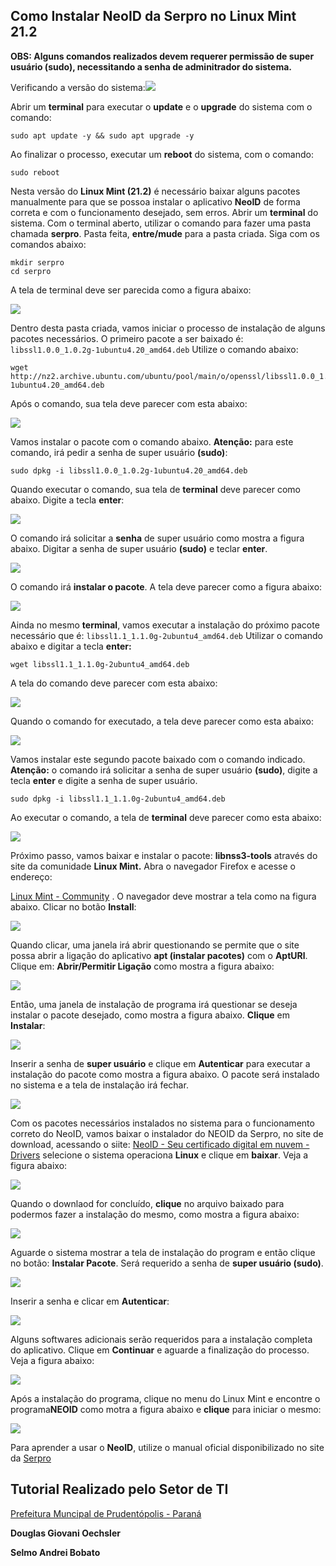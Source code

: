 ## Como Instalar NeoID da Serpro no Linux Mint 21.2

**OBS: Alguns comandos realizados devem requerer permissão de super usuário (sudo), necessitando a senha de adminitrador do sistema.**

Verificando a versão do sistema:![](/home/prefprudeserpro/.var/app/com.github.marktext.marktext/config/marktext/images/2023-07-19-15-37-18-01-versao-mint-44.png)

Abrir um **terminal** para executar o **update** e o **upgrade** do sistema com o comando:

```
sudo apt update -y && sudo apt upgrade -y
```

Ao finalizar o processo, executar um **reboot** do sistema, com o comando:

```
sudo reboot
```

Nesta versão do **Linux Mint (21.2)** é necessário baixar alguns pacotes manualmente para que se possoa instalar o aplicativo **NeoID** de forma correta e com o funcionamento desejado, sem erros.  Abrir um **terminal** do sistema. Com o terminal aberto, utilizar o comando para fazer uma pasta chamada **serpro**. Pasta feita, **entre/mude** para a pasta criada. Siga com os comandos abaixo:

```
mkdir serpro
cd serpro
```

A tela de terminal deve ser parecida como a figura abaixo:

![](/home/prefprudeserpro/.var/app/com.github.marktext.marktext/config/marktext/images/2023-07-19-16-03-20-02-tela-terminal06.png)

Dentro desta pasta criada, vamos iniciar o processo de instalação de alguns pacotes necessários. O primeiro pacote a ser baixado é: `libssl1.0.0_1.0.2g-1ubuntu4.20_amd64.deb`  Utilize o comando abaixo:

```
wget http://nz2.archive.ubuntu.com/ubuntu/pool/main/o/openssl/libssl1.0.0_1.0.2g-1ubuntu4.20_amd64.deb
```

Após o comando, sua tela deve parecer com esta abaixo:

![](/home/prefprudeserpro/.var/app/com.github.marktext.marktext/config/marktext/images/2023-07-19-16-12-59-03-pacote01-libssl04.png)

Vamos instalar o pacote com o comando abaixo. **Atenção:** para este comando, irá pedir a senha de super usuário **(sudo)**:

```
sudo dpkg -i libssl1.0.0_1.0.2g-1ubuntu4.20_amd64.deb
```

Quando executar o comando, sua tela de **terminal** deve parecer como abaixo. Digite a tecla **enter**:

![](/home/prefprudeserpro/.var/app/com.github.marktext.marktext/config/marktext/images/2023-07-19-16-19-52-04-sudo-prim-pacote9.png)



O comando irá solicitar a **senha** de super usuário como mostra a figura abaixo. Digitar a senha de super usuário **(sudo)** e teclar **enter**.

![](/home/prefprudeserpro/.var/app/com.github.marktext.marktext/config/marktext/images/2023-07-19-16-22-12-05-tela-sudo-prim-comando1.png)



O comando irá **instalar o pacote**. A tela deve parecer como a figura abaixo:

![](/home/prefprudeserpro/.var/app/com.github.marktext.marktext/config/marktext/images/2023-07-19-16-30-01-06-instalar-primeiro-comando33.png)

Ainda no mesmo **terminal**, vamos executar a instalação do próximo pacote necessário que é: `libssl1.1_1.1.0g-2ubuntu4_amd64.deb` Utilizar o comando abaixo e digitar a tecla **enter:**

```
wget libssl1.1_1.1.0g-2ubuntu4_amd64.deb
```

A tela do comando deve parecer com esta abaixo:

![](/home/prefprudeserpro/.var/app/com.github.marktext.marktext/config/marktext/images/2023-07-19-16-45-08-07-segundo-pacote7.png)

Quando o comando for executado, a tela deve parecer como esta abaixo:

![](/home/prefprudeserpro/.var/app/com.github.marktext.marktext/config/marktext/images/2023-07-19-16-49-09-08-down-segundo-pacote.png)



Vamos instalar este segundo pacote baixado com o comando indicado. **Atenção:** o comando irá solicitar a senha de super usuário **(sudo)**, digite a tecla **enter** e digite a senha de super usuário.

```
sudo dpkg -i libssl1.1_1.1.0g-2ubuntu4_amd64.deb
```

Ao executar o comando, a tela de **terminal** deve parecer como esta abaixo:

![](/home/prefprudeserpro/.var/app/com.github.marktext.marktext/config/marktext/images/2023-07-19-16-57-49-10-tela-instala-segundo-pacote-17.png)



Próximo passo, vamos baixar e instalar o pacote: **libnss3-tools** através do site da comunidade **Linux Mint.** Abra o navegador Firefox e acesse o endereço:

[Linux Mint - Community](https://community.linuxmint.com/software/view/libnss3-tools) . O navegador deve mostrar a tela como na figura abaixo. Clicar no botão **Install**:

![](/home/prefprudeserpro/.var/app/com.github.marktext.marktext/config/marktext/images/2023-07-20-08-37-10-11-site-libnss0fire.png)

Quando clicar, uma janela irá abrir questionando se permite que o site possa abrir a ligação do aplicativo **apt (instalar pacotes)** com o **AptURl**. Clique em: **Abrir/Permitir Ligação** como mostra a figura abaixo:

![](/home/prefprudeserpro/.var/app/com.github.marktext.marktext/config/marktext/images/2023-07-20-08-56-49-12-clicar-abrir-link-52a.png)

Então, uma janela de instalação de programa irá questionar se deseja instalar o pacote desejado, como mostra a figura abaixo. **Clique** em **Instalar**:

![](/home/prefprudeserpro/.var/app/com.github.marktext.marktext/config/marktext/images/2023-07-20-09-02-37-13-tela-de%20instalar-pacote0libnss3-50.png)

Inserir a senha de **super usuário** e clique em **Autenticar** para executar a instalação do pacote como mostra a figura abaixo. O pacote será instalado no sistema e a tela de instalação irá fechar.

![](/home/prefprudeserpro/.var/app/com.github.marktext.marktext/config/marktext/images/2023-07-20-09-17-47-14-senha-para-instalar-pacote.png)



Com os pacotes necessários instalados no sistema para o funcionamento correto do NeoID, vamos baixar o instalador do NEOID da Serpro, no site de download, acessando o siite:  [NeoID - Seu certificado digital em nuvem - Drivers](https://neoid.estaleiro.serpro.gov.br/downloads/) selecione o sistema operaciona **Linux** e clique em **baixar**. Veja a figura abaixo: 

![](/home/prefprudeserpro/.var/app/com.github.marktext.marktext/config/marktext/images/2023-07-20-09-35-16-15-neo-id-baixiar-site-54aa.png)

Quando o downlaod for concluído, **clique** no arquivo baixado para podermos fazer a instalação do mesmo, como mostra a figura abaixo:

![](/home/prefprudeserpro/.var/app/com.github.marktext.marktext/config/marktext/images/2023-07-20-09-43-47-16-dowload-neo-id-44aa.png)

Aguarde o sistema mostrar a tela de instalação do program e então clique no botão: **Instalar Pacote**. Será requerido a senha de **super usuário (sudo)**.

![](/home/prefprudeserpro/.var/app/com.github.marktext.marktext/config/marktext/images/2023-07-20-09-48-21-16-instalar-Neoid36.png)

Inserir a senha e clicar em **Autenticar**:

![](/home/prefprudeserpro/.var/app/com.github.marktext.marktext/config/marktext/images/2023-07-20-09-54-14-17-senha-instalar-neoidg.png)

Alguns softwares adicionais serão requeridos para a instalação completa do aplicativo. Clique em **Continuar** e aguarde a finalização do processo. Veja a figura abaixo:

![](/home/prefprudeserpro/.var/app/com.github.marktext.marktext/config/marktext/images/2023-07-20-10-02-36-18-pacotes-requeridos-neoid31.png)



Após a instalação do programa, clique no menu do Linux Mint e encontre o programa**NEOID** como motra a figura abaixo e **clique** para iniciar o mesmo:

![](/home/prefprudeserpro/.var/app/com.github.marktext.marktext/config/marktext/images/2023-07-20-10-10-32-21-menu-neoid-mint.png) 

Para aprender a usar o **NeoID**, utilize o manual oficial disponibilizado no site da [Serpro ](https://neoid.estaleiro.serpro.gov.br/downloads/Manual-NeoID.pdf)

## Tutorial Realizado pelo **Setor de TI**

[Prefeitura Muncipal de Prudentópolis - Paraná](https://www.prudentopolis.pr.gov.br/)



**Douglas Giovani Oechsler**

**Selmo Andrei Bobato**








